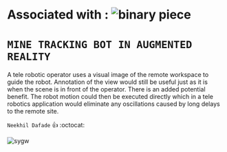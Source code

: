 # Associated with : ![binary piece](https://user-images.githubusercontent.com/26859754/48367235-171d8300-e6d6-11e8-9a7b-661f6f365149.png)


# `MINE TRACKING BOT IN AUGMENTED REALITY`


A tele robotic operator uses a visual image of the remote workspace to guide the robot. Annotation of the view would still be useful just as it is when the scene is in front of the operator. There is an added potential benefit. The robot motion could then be executed directly which in a tele robotics application would eliminate any oscillations caused by long delays to the remote site.




`Neekhil Dafade`
:+1: 
:octocat:

![sygw](https://user-images.githubusercontent.com/26859754/48368592-28688e80-e6da-11e8-9c9a-aab32f25745b.gif)
